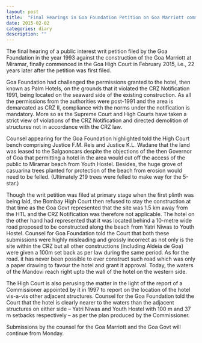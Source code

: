 ```yaml
---
layout: post
title:  "Final Hearings in Goa Foundation Petition on Goa Marriott commence in High Court"
date: 2015-02-02 
categories: diary
description: ""
---
```


The final hearing of a public interest writ petition filed by the Goa Foundation in the year 1993 against the construction of the Goa Marriott at Miramar, finally commenced in the Goa High Court in February 2015, i.e., 22 years later after the petition was first filed.

Goa Foundation had challenged the permissions granted to the hotel, then known as Palm Hotels, on the grounds that it violated the CRZ Notification 1991, being located on the seaward side of the existing construction. As all the permissions from the authorities were post-1991 and the area is demarcated as CRZ II, compliance with the norms under the notification is mandatory. More so as the Supreme Court and High Courts have taken a strict view of violations of the CRZ Notification and directed demolition of structures not in accordance with the CRZ law.

Counsel appearing for the Goa Foundation highlighted told the High Court bench comprising Justice F.M. Reis and Justice K.L. Wadane that the land was leased to the Salgaoncars despite the objections of the then Governor of Goa that permitting a hotel in the area would cut off the access of the public to Miramar beach from Youth Hostel. Besides, the huge grove of casuarina trees planted for protection of the beach from erosion would need to be felled. (Ultimately 219 trees were felled to make way for the 5-star.)

Though the writ petition was filed at primary stage when the first plinth was being laid, the Bombay High Court then refused to stay the construction at that time as the Goa Govt represented that the site was 1.5 km away from the HTL and the CRZ Notification was therefore not applicable. The hotel on the other hand had represented that it was located behind a 10-metre wide road proposed to be constructed along the beach from Yatri Niwas to Youth Hostel. Counsel for Goa Foundation told the Court that both these submissions were highly misleading and grossly incorrect as not only is the site within the CRZ but all other constructions (including Aldeia de Goa) were given a 100m set back as per law during the same period. As for the road. it has never been possible to ever construct such road which was only a paper drawing to favour the hotel and grant it approval. Today, the waters of the Mandovi reach right upto the wall of the hotel on the western side. 

The High Court is also perusing the matter in the light of the report of a Commissioner appointed by it in 1997 to report on the location of the hotel vis-a-vis other adjacent structures. Counsel for the Goa Foundation told the Court that the hotel is clearly nearer to the waters than the adjacent structures on either side – Yatri Niwas and Youth Hostel with 100 m and 37 m setbacks respectively – as per the plan produced by the Commissioner. 

Submissions by the counsel for the Goa Marriott and the Goa Govt will continue from Monday.